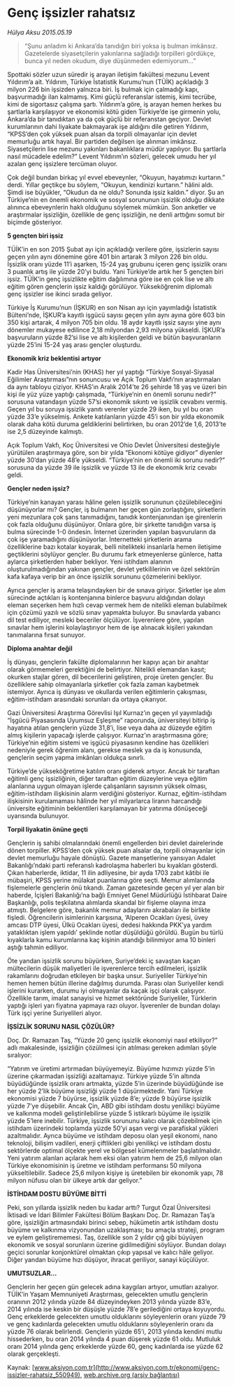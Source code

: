 # Genç işsizler rahatsız

*Hülya Aksu 2015.05.19*

<div class="pNewsDetailMainContent ctx_content" itemprop="articleBody">
 <blockquote>
  <p>
   “Şunu anladım ki Ankara’da tanıdığın biri yoksa iş bulman imkânsız. Gazetelerde siyasetçilerin yakınlarına sağladığı torpilleri gördükçe, bunca yıl neden okudum, diye düşünmeden edemiyorum...”
  </p>
 </blockquote>
 <p>
  Spottaki sözler uzun süredir iş arayan iletişim fakültesi mezunu Levent Yıldırım’a ait. Yıldırım, Türkiye İstatistik Kurumu’nun (TÜİK) açıkladığı 3 milyon 226 bin işsizden yalnızca biri. İş bulmak için çalmadığı kapı, başvurmadığı ilan kalmamış. Kimi güçlü referanslar istemiş, kimi tecrübe, kimi de sigortasız çalışma şartı. Yıldırım’a göre, iş arayan hemen herkes bu şartlarla karşılaşıyor ve ekonomisi kötü giden Türkiye’de işe girmenin yolu, Ankara’da bir tanıdıktan ya da çok güçlü bir referanstan geçiyor. Devlet kurumlarının dahi liyakate bakmayarak işe aldığını dile getiren Yıldırım, “KPSS’den çok yüksek puan alsan da torpili olmayanlar için devlet memurluğu artık hayal. Bir partiden değilsen işe alınman imkânsız. Siyasetçilerin lise mezunu yakınları bakanlıklara müdür yapılıyor. Bu şartlarla nasıl mücadele edelim?” Levent Yıldırım’ın sözleri, gelecek umudu her yıl azalan genç işsizlere tercüman oluyor.
 </p>
 <p>
  Çok değil bundan birkaç yıl evvel ebeveynler, “Okuyun, hayatımızı kurtarın.” derdi. Yıllar geçtikçe bu söylem, “Okuyun, kendinizi kurtarın.” hâlini aldı. Şimdi ise büyükler, “Okudun da ne oldu? Sonunda işsiz kaldın.” diyor. Şu an Türkiye’nin en önemli ekonomik ve sosyal sorununun işsizlik olduğu dikkate alınınca ebeveynlerin haklı olduğunu söylemek mümkün. Son anketler ve araştırmalar işsizliğin, özellikle de genç işsizliğin, ne denli arttığını somut bir biçimde gösteriyor.
 </p>
 <p>
  <strong>
   5 gençten biri işsiz
  </strong>
 </p>
 <p>
  TÜİK’in en son 2015 Şubat ayı için açıkladığı verilere göre, işsizlerin sayısı geçen yılın aynı dönemine göre 401 bin artarak 3 milyon 226 bin oldu. İşsizlik oranı yüzde 11’i aşarken, 15-24 yaş grubunu içeren genç işsizlik oranı 3 puanlık artış ile yüzde 20’yi buldu. Yani Türkiye’de artık her 5 gençten biri işsiz. TÜİK’in genç işsizlikte eğitim dağılımına göre ise en çok lise ve altı eğitim gören gençlerin işsiz kaldığı görülüyor. Yükseköğrenim diplomalı genç işsizler ise ikinci sırada geliyor.
 </p>
 <p>
  Türkiye İş Kurumu’nun (İŞKUR) en son Nisan ayı için yayımladığı İstatistik Bülteni’nde, İŞKUR’a kayıtlı işgücü sayısı geçen yılın aynı ayına göre 603 bin 350 kişi artarak, 4 milyon 705 bin oldu. 18 aydır kayıtlı işsiz sayısı yine aynı dönemler mukayese edilince 2,18 milyondan 2,93 milyona yükseldi. İŞKUR’a başvuruların yüzde 82’si lise ve altı kişilerden geldi ve bütün başvuranların yüzde 25’ini 15-24 yaş arası gençler oluşturdu.
 </p>
 <p>
  <strong>
   Ekonomik kriz beklentisi artıyor
  </strong>
 </p>
 <p>
  Kadir Has Üniversitesi’nin (KHAS) her yıl yaptığı “Türkiye Sosyal-Siyasal Eğilimler Araştırması”nın sonuncusu ve Açık Toplum Vakfı’nın araştırmaları da aynı tabloyu çiziyor. KHAS’ın Aralık 2014’te 26 şehirde 18 yaş ve üzeri bin kişi ile yüz yüze yaptığı çalışmada, “Türkiye’nin en önemli sorunu nedir?” sorusuna vatandaşın yüzde 57’si ekonomik sıkıntı ve işsizlik cevabını vermiş. Geçen yıl bu soruya işsizlik yanıtı verenler yüzde 29 iken, bu yıl bu oran yüzde 33’e yükselmiş. Ankete katılanların yüzde 45’i son bir yılda ekonomik olarak daha kötü duruma geldiklerini belirtirken, bu oran 2012’de 1,6, 2013’te ise 2,5 düzeyinde kalmıştı.
 </p>
 <p>
  Açık Toplum Vakfı, Koç Üniversitesi ve Ohio Devlet Üniversitesi desteğiyle yürütülen araştırmaya göre, son bir yılda “Ekonomi kötüye gidiyor” diyenler yüzde 30’dan yüzde 48’e yükseldi. “Türkiye’nin en önemli iki sorunu nedir?” sorusuna da yüzde 39 ile işsizlik ve yüzde 13 ile de ekonomik kriz cevabı geldi.
 </p>
 <p>
  <strong>
   Gençler neden işsiz?
  </strong>
 </p>
 <p>
  Türkiye’nin kanayan yarası hâline gelen işsizlik sorununun çözülebileceğini düşünüyorlar mı? Gençler, iş bulmanın her geçen gün zorlaştığını, şirketlerin yeni mezunlara çok şans tanımadığını, tanıdık kontenjanından işe girenlerin çok fazla olduğunu düşünüyor. Onlara göre, bir şirkette tanıdığın varsa iş bulma sürecinde 1-0 öndesin. İnternet üzerinden yapılan başvuruların da çok işe yaramadığını düşünüyorlar. İnternetteki şirketlerin arama özelliklerine bazı kotalar koyarak, belli nitelikteki insanlarla hemen iletişime geçtiklerini söylüyor gençler. Bu durumu fark etmeyenlerse günlerce, hatta aylarca şirketlerden haber bekliyor. Yeni istihdam alanının oluşturulmadığından yakınan gençler, devlet yetkililerinin ve özel sektörün kafa kafaya verip bir an önce işsizlik sorununu çözmelerini bekliyor.
 </p>
 <p>
  Ayrıca gençler iş arama telaşındayken bir de sınava giriyor. Şirketler işe alım sürecinde açtıkları iş kontenjanına binlerce başvuru aldığından dolayı eleman seçerken hem hızlı cevap vermek hem de nitelikli eleman bulabilmek için çözümü yazılı ve sözlü sınav yapmakta buluyor. Bu sınavlarda yabancı dil test ediliyor, mesleki beceriler ölçülüyor. İşverenlere göre, yapılan sınavlar hem işlerini kolaylaştırıyor hem de işe alınacak kişileri yakından tanımalarına fırsat sunuyor.
 </p>
 <p>
  <strong>
   Diploma anahtar değil
  </strong>
 </p>
 <p>
  İş dünyası, gençlerin fakülte diplomalarının her kapıyı açan bir anahtar olarak görmemeleri gerektiğini de belirtiyor. Nitelikli elemandan kasıt; okurken stajlar gören, dil becerilerini geliştiren, proje üreten gençler. Bu özelliklere sahip olmayanlarla şirketler çok fazla zaman kaybetmek istemiyor. Ayrıca iş dünyası ve okullarda verilen eğitimlerin çakışması, eğitim-istihdam arasındaki sorunları da ortaya çıkarıyor.
 </p>
 <p>
  Gazi Üniversitesi Araştırma Görevlisi Işıl Kurnaz’ın geçen yıl yayımladığı “İşgücü Piyasasında Uyumsuz Eşleşme” raporunda, üniversiteyi bitirip iş hayatına atılan gençlerin yüzde 31,8’i, lise veya daha az düzeyde eğitim almış kişilerin yapacağı işlerde çalışıyor. Kurnaz’ın araştırmasına göre; Türkiye’nin eğitim sistemi ve işgücü piyasasının kendine has özellikleri nedeniyle gerek öğrenim alanı, gerekse meslek ya da iş konusunda, gençlerin seçim yapma imkânları oldukça sınırlı.
 </p>
 <p>
  Türkiye’de yükseköğretime katılım oranı giderek artıyor. Ancak bir taraftan eğitimli genç işsizliğinin, diğer taraftan eğitim düzeylerine veya eğitim alanlarına uygun olmayan işlerde çalışanların sayısının yüksek olması, eğitim-istihdam ilişkisinin alarm verdiğini gösteriyor. Kurnaz, eğitim-istihdam ilişkisinin kurulamaması hâlinde her yıl milyarlarca liranın harcandığı üniversite eğitiminin beklentileri karşılamayan bir yatırıma dönüşeceği uyarısında bulunuyor.
 </p>
 <p>
  <strong>
   Torpil liyakatin önüne geçti
  </strong>
 </p>
 <p>
  Gençlerin iş sahibi olmalarındaki önemli engellerden biri devlet dairelerinde dönen torpiller. KPSS’den çok yüksek puan alsalar da, torpili olmayanlar için devlet memurluğu hayale dönüştü. Gazete manşetlerine yansıyan Adalet Bakanlığı’ndaki parti referanslı kadrolaşma haberleri bu kıyakları gösterdi. Çıkan haberlerde, iktidar, 11 ilin adliyesine, bir ayda 1703 zabıt kâtibi ile mübaşiri, KPSS yerine mülakat puanlarına göre seçti. Memur alımlarında fişlemelerle gençlerin önü tıkandı. Zaman gazetesinde geçen yıl yer alan bir haberde, İçişleri Bakanlığı’na bağlı Emniyet Genel Müdürlüğü İstihbarat Daire Başkanlığı, polis teşkilatına alımlarda skandal bir fişleme olayına imza atmıştı. Belgelere göre, bakanlık memur adaylarını akrabaları ile birlikte fişledi. Öğrencilerin isimlerinin karşısına, ‘Alperen Ocakları üyesi, üvey amcası DTP üyesi, Ülkü Ocakları üyesi, dedesi hakkında PKK’ya yardım yataklıktan işlem yapıldı’ şeklinde notlar düşüldüğü görüldü. Bugün bu türlü kıyaklarla kamu kurumlarına kaç kişinin atandığı bilinmiyor ama 10 binleri aştığı tahmin ediliyor.
 </p>
 <p>
  Öte yandan işsizlik sorunu büyürken, Suriye’deki iç savaştan kaçan mültecilerin düşük maliyetleri ile işverenlerce tercih edilmeleri, işsizlik rakamlarını doğrudan etkileyen bir başka unsur. Suriyeliler Türkiye’nin hemen hemen bütün illerine dağılmış durumda. Parası olan Suriyeliler kendi işlerini kurarken, durumu iyi olmayanlar da kaçak işçi olarak çalışıyor. Özellikle tarım, imalat sanayisi ve hizmet sektöründe Suriyeliler, Türklerin yaptığı işleri yarı fiyatına yapmaya razı oluyor. İşverenler de bundan dolayı Türk işçi yerine Suriyelileri alıyor.
 </p>
 <p>
  <strong>
   İŞSİZLİK SORUNU NASIL ÇÖZÜLÜR?
  </strong>
 </p>
 <p>
  Doç. Dr. Ramazan Taş, “Yüzde 20 genç işsizlik ekonomiyi nasıl etkiliyor?” adlı makalesinde, işsizliğin çözülmesi için atılması gereken adımları şöyle sıralıyor:
 </p>
 <p>
  “Yatırım ve üretimi artırmadan büyüyemeyiz. Büyüme hızımızı yüzde 5’in üzerine çıkarmadan işsizliği azaltamayız. Türkiye yüzde 5’in altında büyüdüğünde işsizlik oranı artmakta, yüzde 5’in üzerinde büyüdüğünde ise her yüzde 2’lik büyüme işsizliği yüzde 1 düşürmektedir. Yani Türkiye ekonomisi yüzde 7 büyürse, işsizlik yüzde 8’e; yüzde 9 büyürse işsizlik yüzde 7’ye düşebilir. Ancak Çin, ABD gibi istihdam dostu yenilikçi büyüme ve kalkınma modeli geliştirilebilirse yüzde 5 istikrarlı büyüme ile işsizlik yüzde 5’lere inebilir. Türkiye, işsizlik sorununu kalıcı olarak çözebilmek için istihdam üzerindeki toplamda yüzde 50’yi aşan vergi ve parafiskal yükleri azaltmalıdır. Ayrıca büyüme ve istihdam deposu olan yeşil ekonomi, nano teknoloji, bilişim vadileri, enerji çiftlikleri gibi yenilikçi ve istihdam dostu sektörlerde optimal ölçekte yerel ve bölgesel kümelenmeler başlatılmalıdır. Yeni yatırım alanları açılarak hem eksi olan yatırım hem de 25,6 milyon olan Türkiye ekonomisinin iş üretme ve istihdam performansı 50 milyona yükseltilebilir. Sadece 25,6 milyon kişiye iş üretebilen bir ekonomik yapı, 78 milyon nüfusu olan bir ülkeye artık dar geliyor.”
 </p>
 <p>
  <strong>
   İSTİHDAM DOSTU BÜYÜME BİTTİ
  </strong>
 </p>
 <p>
  Peki, son yıllarda işsizlik neden bu kadar arttı? Turgut Özal Üniversitesi İktisadi ve İdari Bilimler Fakültesi Bölüm Başkanı Doç. Dr. Ramazan Taş’a göre, işsizliğin artmasındaki birinci sebep, hükümetin artık istihdam dostu büyüme ve kalkınma vizyonundan uzaklaşması; bu amaçla strateji, program ve eylem geliştirememesi. Taş, özellikle son 2 yıldır çığ gibi büyüyen ekonomik ve sosyal sorunların üzerine gidilmediğini söylüyor. Bundan dolayı geçici sorunlar konjonktürel olmaktan çıkıp yapısal ve kalıcı hâle geliyor. Diğer yandan büyüme hızı düşüyor, ihracat geriliyor, sanayi küçülüyor.
 </p>
 <p>
  <strong>
   UMUTSUZLAR...
  </strong>
 </p>
 <p>
  Gençlerin her geçen gün gelecek adına kaygıları artıyor, umutları azalıyor. TÜİK’in Yaşam Memnuniyeti Araştırması, gelecekten umutlu gençlerin oranının 2012 yılında yüzde 84 düzeyindeyken 2013 yılında yüzde 83’e, 2014 yılında ise keskin bir düşüşle yüzde 78’e gerilediğini ortaya koyuyordu. Genç erkeklerde gelecekten umutlu olduklarını söyleyenlerin oranı yüzde 79 ve genç kadınlarda gelecekten umutlu olduklarını söyleyenlerin oranı da yüzde 76 olarak belirlendi. Gençlerin yüzde 65’i, 2013 yılında kendini mutlu hissederken, bu oran 2014 yılında 4 puan düşerek yüzde 61 oldu. Mutluluk oranı 2014 yılında genç erkeklerde yüzde 60, genç kadınlarda ise yüzde 62 olarak gerçekleşti.
 </p>
</div>


Kaynak: [www.aksiyon.com.tr](http://www.aksiyon.com.tr/ekonomi/genc-issizler-rahatsiz_550949), [web.archive.org (arşiv bağlantısı)](http://web.archive.org/web/20151213071629/http://www.aksiyon.com.tr/ekonomi/genc-issizler-rahatsiz_550949)
